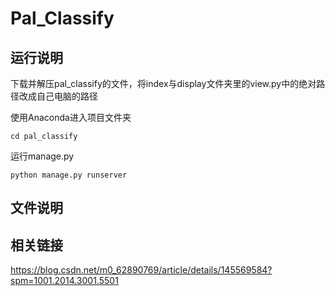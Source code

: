 # Pal_Classify
## 运行说明
下载并解压pal_classify的文件，将index与display文件夹里的view.py中的绝对路径改成自己电脑的路径

使用Anaconda进入项目文件夹

`cd pal_classify`

运行manage.py

`python manage.py runserver`

## 文件说明
## 相关链接
https://blog.csdn.net/m0_62890769/article/details/145569584?spm=1001.2014.3001.5501
